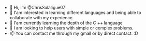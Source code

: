 - 👋 Hi, I’m @ChrisSolaligue07
- 👀 I'am interested in learning different languages and being able to collaborate with my experience.
- 🌱 I'am currently learning the depth of the C ++ language
- 💞️ I am looking to help users with simple or complex problems.
- 📫 You can contact me through my gmail or by direct contact. :D

<!---
ChrisSolaligue07/ChrisSolaligue07 is a ✨ special ✨ repository because its `README.md` (this file) appears on your GitHub profile.
You can click the Preview link to take a look at your changes.
--->
